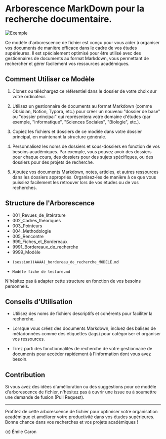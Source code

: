 # Arborescence MarkDown pour la recherche documentaire.

![Exemple](https://www.google.com/url?sa=i&url=https%3A%2F%2Fwww.ledito.me%2Fl-arborescence-des-fichiers-et-des-dossiers&psig=AOvVaw3D0IzDfp89qzMZDLAzacJd&ust=1699913795609000&source=images&cd=vfe&opi=89978449&ved=0CBEQjRxqFwoTCNDxp8G-v4IDFQAAAAAdAAAAABAJ)

Ce modèle d'arborescence de fichier est conçu pour vous aider à organiser vos documents de manière efficace dans le cadre de vos études supérieures. Il est spécialement optimisé pour être utilisé avec des gestionnaires de documents au format Markdown, vous permettant de rechercher et gérer facilement vos ressources académiques.

## Comment Utiliser ce Modèle

1. Clonez ou téléchargez ce référentiel dans le dossier de votre choix sur votre ordinateur.

2. Utilisez un gestionnaire de documents au format Markdown (comme Obsidian, Notion, Typora, etc.) pour créer un nouveau "dossier de base" ou "dossier principal" qui représentera votre domaine d'études (par exemple, "Informatique", "Sciences Sociales", "Biologie", etc.).

3. Copiez les fichiers et dossiers de ce modèle dans votre dossier principal, en maintenant la structure générale.

4. Personnalisez les noms de dossiers et sous-dossiers en fonction de vos besoins académiques. Par exemple, vous pouvez avoir des dossiers pour chaque cours, des dossiers pour des sujets spécifiques, ou des dossiers pour des projets de recherche.

5. Ajoutez vos documents Markdown, notes, articles, et autres ressources dans les dossiers appropriés. Organisez-les de manière à ce que vous puissiez facilement les retrouver lors de vos études ou de vos recherches.

## Structure de l'Arborescence
- 001_Revues_de_littérature
- 002_Cadres_théoriques
- 003_Pointeurs
- 004_Methodologie
- 005_Rencontre
- 999_Fiches_et_Bordereaux
-   9991_Bordereaux_de_recherche
-   9999_Modèle
-     (session)(AAAA)_bordereau_de_recherche_MODELE.md
-     Modèle fiche de lecture.md

N'hésitez pas à adapter cette structure en fonction de vos besoins personnels.

## Conseils d'Utilisation

- Utilisez des noms de fichiers descriptifs et cohérents pour faciliter la recherche.

- Lorsque vous créez des documents Markdown, incluez des balises de métadonnées comme des étiquettes (tags) pour catégoriser et organiser vos ressources.

- Tirez parti des fonctionnalités de recherche de votre gestionnaire de documents pour accéder rapidement à l'information dont vous avez besoin.

## Contribution

Si vous avez des idées d'amélioration ou des suggestions pour ce modèle d'arborescence de fichier, n'hésitez pas à ouvrir une issue ou à soumettre une demande de fusion (Pull Request).

---

Profitez de cette arborescence de fichier pour optimiser votre organisation académique et améliorer votre productivité dans vos études supérieures. Bonne chance dans vos recherches et vos projets académiques !

(c) Émile Caron
